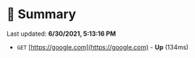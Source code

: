 # 📖 Summary
Last updated: **6/30/2021, 5:13:16 PM**

- `GET` [https://google.com](https://google.com) - **Up** (134ms)
